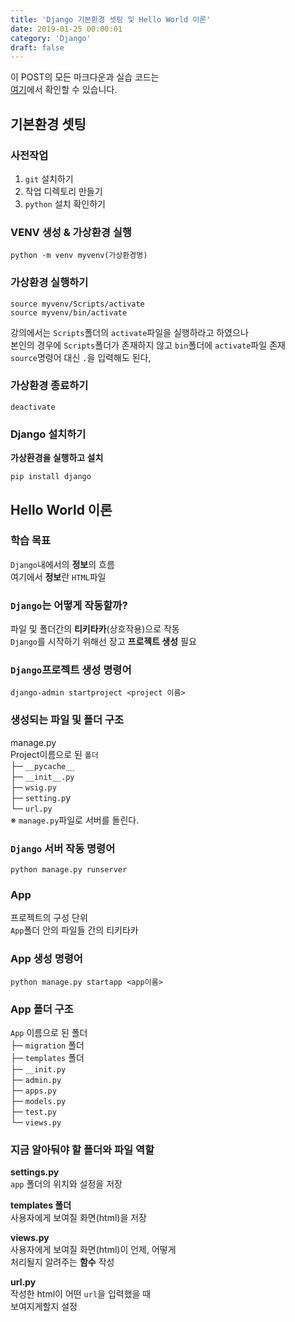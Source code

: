 ```yaml
---
title: 'Django 기본환경 셋팅 및 Hello World 이론'
date: 2019-01-25 00:00:01
category: 'Django'
draft: false
---
```


이 POST의 모든 마크다운과 실습 코드는<br/>
[여기](https://github.com/LikeLionSCH/LikeLion_Study_Summary)에서 확인할 수 있습니다.

## 기본환경 셋팅

### 사전작업

1. `git` 설치하기
2. 작업 디렉토리 만들기
3. `python` 설치 확인하기

### VENV 생성 & 가상환경 실행

```
python -m venv myvenv(가상환경명)
```

### 가상환경 실행하기

```
source myvenv/Scripts/activate
source myvenv/bin/activate
```

강의에서는 `Scripts`폴더의 `activate`파일을 실행하라고 하였으나<br/>
본인의 경우에 `Scripts`폴더가 존재하지 않고 `bin`폴더에 `activate`파일 존재<br/>
`source`명령어 대신 `.`을 입력해도 된다,

### 가상환경 종료하기

```
deactivate
```

### Django 설치하기

**가상환경을 실행하고 설치**

```
pip install django
```

## Hello World 이론

### 학습 목표<br/>

`Django`내에서의 **정보**의 흐름<br/>
여기에서 **정보**란 `HTML`파일<br/>

### `Django`는 어떻게 작동할까?<br/>

파일 및 폴더간의 **티키타카**(상호작용)으로 작동<br/>
`Django`를 시작하기 위해선 장고 **프로젝트 생성** 필요<br/>

### `Django`프로젝트 생성 명령어

```
django-admin startproject <project 이름>
```

### 생성되는 파일 및 폴더 구조<br/>

manage.py<br/>
Project이름으로 된 `폴더`<br/>
├─ `__pycache__`<br/>
├─ `__init__.py`<br/>
├─ `wsig.py`<br/>
├─ `setting.p`y<br/>
└─ `url.py`<br/>
※ `manage.py`파일로 서버를 돌린다.<br/>

### `Django` 서버 작동 명령어

```
python manage.py runserver
```

### App

프로젝트의 구성 단위<br/>
`App`폴더 안의 파일들 간의 티키타카

### App 생성 명령어

```
python manage.py startapp <app이름>
```

### App 폴더 구조

`App` 이름으로 된 폴더<br/>
├─ `migration` 폴더<br/>
├─ `templates` 폴더<br/>
├─ `__init.py`<br/>
├─ `admin.py`<br/>
├─ `apps.py`<br/>
├─ `models.py`<br/>
├─ `test.py`<br/>
└─ `views.py`<br/>

### 지금 알아둬야 할 폴더와 파일 역할

**settings.py**<br/>
`app` 폴더의 위치와 설정을 저장

**templates 폴더**<br/>
사용자에게 보여질 화면(html)을 저장

**views.py**<br/>
사용자에게 보여질 화면(html)이 언제, 어떻게<br/>
처리될지 알려주는 **함수** 작성

**url.py**<br/>
작성한 html이 어떤 `url`을 입력했을 때<br/>
보여지게할지 설정
